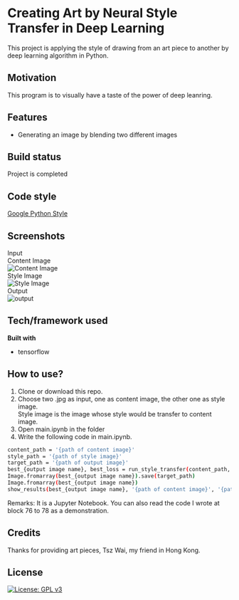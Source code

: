 # Creating Art by Neural Style Transfer in Deep Learning

This project is applying the style of drawing from an art piece to another by deep learning algorithm in Python.

## Motivation
This program is to visually have a taste of the power of deep leanring.

## Features

- Generating an image by blending two different images

## Build status

Project is completed

## Code style

[Google Python Style](https://google.github.io/styleguide/pyguide.html)

## Screenshots
Input </br>
Content Image </br>
![Content Image](https://user-images.githubusercontent.com/66003316/202600849-799fbac9-3966-4830-b766-042bfeace287.png) </br>
Style Image </br>
![Style Image](https://user-images.githubusercontent.com/66003316/202600906-543ffe77-54a1-4777-9662-01346b45369e.png) </br>
Output </br>
![output](https://user-images.githubusercontent.com/66003316/202601103-04d04241-5e8c-4b8d-bbde-8adc95902840.png) </br>

## Tech/framework used

**Built with**
- tensorflow

## How to use?
1. Clone or download this repo. </br>
2. Choose two .jpg as input, one as content image, the other one as style image. </br>
Style image is the image whose style would be transfer to content image. </br>
3. Open main.ipynb in the folder </br>
4. Write the following code in main.ipynb.
```sh
content_path = '{path of content image}'
style_path = '{path of style image}'
target_path = '{path of output image}'
best_{output image name}, best_loss = run_style_transfer(content_path, style_path, num_iterations = 300)
Image.fromarray(best_{output image name}).save(target_path)
Image.fromarray(best_{output image name})
show_results(best_{output image name}, '{path of content image}', '{path of style image}')
```
Remarks: It is a Jupyter Notebook. You can also read the code I wrote at block 76 to 78 as a demonstration.

## Credits
Thanks for providing art pieces, Tsz Wai, my friend in Hong Kong.

## License

[![License: GPL v3](https://img.shields.io/badge/License-GPLv3-blue.svg)](https://www.gnu.org/licenses/gpl-3.0)
